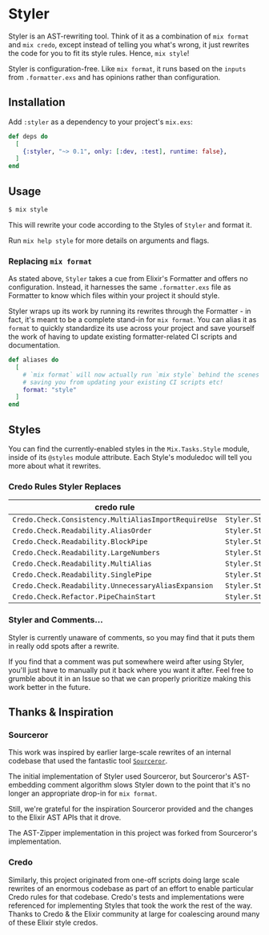# Styler

Styler is an AST-rewriting tool. Think of it as a combination of `mix format` and `mix credo`, except instead of telling
you what's wrong, it just rewrites the code for you to fit its style rules. Hence, `mix style`!

Styler is configuration-free. Like `mix format`, it runs based on the `inputs` from `.formatter.exs` and has opinions rather than configuration.

## Installation

Add `:styler` as a dependency to your project's `mix.exs`:

```elixir
def deps do
  [
    {:styler, "~> 0.1", only: [:dev, :test], runtime: false},
  ]
end
```

## Usage

```bash
$ mix style
```

This will rewrite your code according to the Styles of `Styler` and format it.

Run `mix help style` for more details on arguments and flags.

### Replacing `mix format`

As stated above, `Styler` takes a cue from Elixir's Formatter and offers no configuration. Instead, it harnesses the same `.formatter.exs` file as Formatter to know which files within your project it should style.

Styler wraps up its work by running its rewrites through the Formatter - in fact, it's meant to be a complete stand-in for  `mix format`. You can alias it as `format` to quickly standardize its use across your project and save yourself the work of having to update existing formatter-related CI scripts and documentation.

```elixir
def aliases do
  [
    # `mix format` will now actually run `mix style` behind the scenes
    # saving you from updating your existing CI scripts etc!
    format: "style"
  ]
end
```

## Styles

You can find the currently-enabled styles in the `Mix.Tasks.Style` module, inside of its `@styles` module attribute. Each Style's moduledoc will tell you more about what it rewrites.

### Credo Rules Styler Replaces

| credo rule                            | Styler Style                         |
|---------------------------------------|--------------------------------------|
| `Credo.Check.Consistency.MultiAliasImportRequireUse` | `Styler.Style.ModuleDirectives` |
| `Credo.Check.Readability.AliasOrder`  | `Styler.Style.ModuleDirectives`      |
| `Credo.Check.Readability.BlockPipe`   | `Styler.Style.Pipes`                 |
| `Credo.Check.Readability.LargeNumbers`| `Styler.Style.Simple`                |
| `Credo.Check.Readability.MultiAlias`  | `Styler.Style.ModuleDirectives`      |
| `Credo.Check.Readability.SinglePipe`  | `Styler.Style.Pipes`                 |
| `Credo.Check.Readability.UnnecessaryAliasExpansion` | `Styler.Style.ModuleDirectives` |
| `Credo.Check.Refactor.PipeChainStart` | `Styler.Style.Pipes`                 |


### Styler and Comments...

Styler is currently unaware of comments, so you may find that it puts them in really odd spots after a rewrite.

If you find that a comment was put somewhere weird after using Styler, you'll just have to manually put it back where you want it after.
Feel free to grumble about it in an Issue so that we can properly prioritize making this work better in the future.
## Thanks & Inspiration

### Sourceror

This work was inspired by earlier large-scale rewrites of an internal codebase that used the fantastic tool [`Sourceror`](https://github.com/doorgan/sourceror/).

The initial implementation of Styler used Sourceror, but Sourceror's AST-embedding comment algorithm slows Styler down to
the point that it's no longer an appropriate drop-in for `mix format`.

Still, we're grateful for the inspiration Sourceror provided and the changes to the Elixir AST APIs that it drove.

The AST-Zipper implementation in this project was forked from Sourceror's implementation.

### Credo

Similarly, this project originated from one-off scripts doing large scale rewrites of an enormous codebase as part of an
effort to enable particular Credo rules for that codebase. Credo's tests and implementations were referenced for implementing
Styles that took the work the rest of the way. Thanks to Credo & the Elixir community at large for coalescing around
many of these Elixir style credos.

